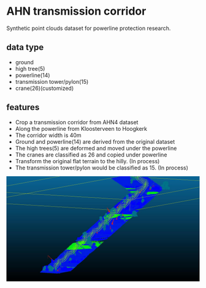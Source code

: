 # AHN transmission corridor
Synthetic point clouds dataset for powerline protection research.

## data type
- ground
- high tree(5)
- powerline(14)
- transmission tower/pylon(15)
- crane(26)(customized)

## features
- Crop a transmission corridor from AHN4 dataset
- Along the powerline from Kloosterveen to Hoogkerk
- The corridor width is 40m
- Ground and powerline(14) are derived from the original dataset
- The high trees(5) are deformed and moved under the powerline
- The cranes are classified as 26 and copied under powerline
- Transform the original flat terrain to the hilly. (In process)
- The transmission tower/pylon would be classified as 15. (In process)

![AHN Transmission Corridor](imgs/capture.jpg "TAHN ransmission Corridor")